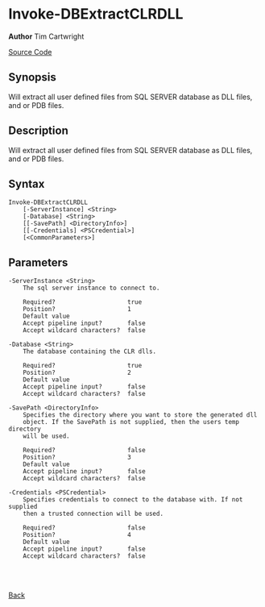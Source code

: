 # Invoke-DBExtractCLRDLL
**Author** Tim Cartwright

[Source Code](/tcdbtools/functions/Invoke-DBExtractCLRDll.ps1)

## Synopsis
Will extract all user defined files from SQL SERVER database as DLL files, and or PDB files. 

## Description
Will extract all user defined files from SQL SERVER database as DLL files, and or PDB files. 

## Syntax
    Invoke-DBExtractCLRDLL 
        [-ServerInstance] <String> 
        [-Database] <String> 
        [[-SavePath] <DirectoryInfo>] 
        [[-Credentials] <PSCredential>] 
        [<CommonParameters>]

## Parameters
    -ServerInstance <String>
        The sql server instance to connect to.

        Required?                    true
        Position?                    1
        Default value                
        Accept pipeline input?       false
        Accept wildcard characters?  false

    -Database <String>
        The database containing the CLR dlls.

        Required?                    true
        Position?                    2
        Default value                
        Accept pipeline input?       false
        Accept wildcard characters?  false

    -SavePath <DirectoryInfo>
        Specifies the directory where you want to store the generated dll 
        object. If the SavePath is not supplied, then the users temp directory 
        will be used.

        Required?                    false
        Position?                    3
        Default value                
        Accept pipeline input?       false
        Accept wildcard characters?  false

    -Credentials <PSCredential>
        Specifies credentials to connect to the database with. If not supplied 
        then a trusted connection will be used.

        Required?                    false
        Position?                    4
        Default value                
        Accept pipeline input?       false
        Accept wildcard characters?  false

<br/>
<br/>
  
[Back](/README.md)

